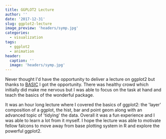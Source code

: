 ```yaml
---
title: GGPLOT2 Lecture
author: ''
date: '2017-12-31'
slug: ggplot2-lecture
image_preview: 'headers/symp.jpg'
categories:
  - visualization
tags:
  - ggplot2
  - animation
header:
  caption: ''
  image: 'headers/symp.jpg'
---
```


Never thought I'd have the opportunity to deliver a lecture on ggplot2 but thanks to [BASIC](https://www.bgsu.edu/business/students/student-organizations/basic--business-analytics-student-informs-chapter-.html) I got the opportunity. There was healthy crowd which initially did make me nervous but I was able to focus on the task at hand and teach the basics of the wonderful package. 

It was an hour long lecture where I covered the basics of ggplot2: the 'layer' composition of a ggplot, the hist, bar and point geom along with an advanced topic of 'tidying' the data. Overall it was a fun experience and I was able to learn a lot from it myself. I hope the lecture was able to motivate fellow falcons to move away from base plotting system in R and explore the powerful ggplot2.



